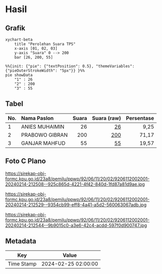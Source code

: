 # Hasil

## Grafik

```mermaid
xychart-beta
    title "Perolehan Suara TPS"
    x-axis [01, 02, 03]
    y-axis "Suara" 0 --> 200
    bar [26, 200, 55]
```

```mermaid
%%{init: {"pie": {"textPosition": 0.5}, "themeVariables": {"pieOuterStrokeWidth": "5px"}} }%%
pie showData
    "1" : 26
    "2" : 200
    "3" : 55
```

## Tabel

| No. | Nama Paslon    | Suara | Suara (raw) | Persentase |
|:--- |:-------------- | -----:| -----------:| ----------:|
| 1   | ANIES MUHAIMIN | 26    | [26][p-1]   | 9,25       |
| 2   | PRABOWO GIBRAN | 200   | [200][p-2]  | 71,17      |
| 3   | GANJAR MAHFUD  | 55    | [55][p-3]   | 19,57      |


[p-1]: https://github.com/gigit-pemilu/pemilu-2024-92-papua-barat/blob/main/pilpres/hitung-suara/sub/92-papua-barat/sub/06-teluk-bintuni/sub/11-manimeri/sub/2002-banjar-ausoy/sub/001-tps/sub/paslon-1.txt
[p-2]: https://github.com/gigit-pemilu/pemilu-2024-92-papua-barat/blob/main/pilpres/hitung-suara/sub/92-papua-barat/sub/06-teluk-bintuni/sub/11-manimeri/sub/2002-banjar-ausoy/sub/001-tps/sub/paslon-2.txt
[p-3]: https://github.com/gigit-pemilu/pemilu-2024-92-papua-barat/blob/main/pilpres/hitung-suara/sub/92-papua-barat/sub/06-teluk-bintuni/sub/11-manimeri/sub/2002-banjar-ausoy/sub/001-tps/sub/paslon-3.txt

## Foto C Plano

https://sirekap-obj-formc.kpu.go.id/23a8/pemilu/ppwp/92/06/11/20/02/9206112002001-20240214-212508--925c865d-4221-4f42-840d-1fd87a81d9ae.jpg

https://sirekap-obj-formc.kpu.go.id/23a8/pemilu/ppwp/92/06/11/20/02/9206112002001-20240214-212529--9354cb99-eff8-4a41-a5d2-560063067adb.jpg

https://sirekap-obj-formc.kpu.go.id/23a8/pemilu/ppwp/92/06/11/20/02/9206112002001-20240214-212544--9b9015c0-a3e6-42c4-acdd-597f0d900747.jpg


## Metadata

| Key        | Value               |
| ---------- | ------------------- |
| Time Stamp | 2024-02-25 02:00:00 |



